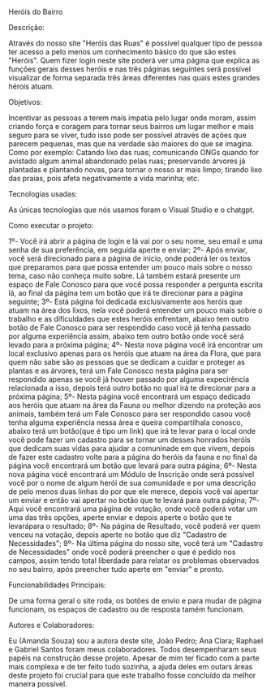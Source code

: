 Heróis do Bairro

Descrição:

Através do nosso site "Heróis das Ruas" é possível qualquer tipo de pessoa ter acesso a pelo menos um conhecimento básico do que são estes "Heróis".
Quem fizer login neste site poderá ver uma página que explica as funções gerais desses heróis e nas três páginas seguintes será possível visualizar
de forma separada três áreas diferentes nas quais estes grandes hérois atuam.

Objetivos:

Incentivar as pessoas a terem mais impatia pelo lugar onde moram, assim criando força e coragem para tornar seus bairros um lugar melhor e mais seguro
para se viver, tudo isso pode ser possível através de ações que parecem pequenas, mas que na verdade são maiores do que se imagina. Como por exemplo:
Catando lixo das ruas; comunicando ONGs quando for avistado algum animal abandonado pelas ruas; preservando árvores já plantadas e plantando novas, 
para tornar o nosso ar mais limpo; tirando lixo das praias, pois afeta negativamente a vida marinha; etc.

Tecnologias usadas:

As únicas tecnologias que nós usamos foram o Visual Studio e o chatgpt.

Como executar o projeto:

1º- Você irá abrir a página de login e lá vai por o seu nome, seu email e uma senha de sua preferência, em seguida aperte e enviar;
2º- Após enviar, você será direcionado para a página de inicio, onde poderá ler os textos que preparamos para que possa entender um pouco mais sobre o 
nosso tema, caso não conheça muito sobre. Lá também estará presente um espaço de Fale Conosco para que você possa responder a pergunta escrita lá, ao 
final da página tem um botão que irá te direcionar para a página seguinte;
3º- Está página foi dedicada exclusivamente aos heróis que atuam na área dos lixos, nela você poderá entender um pouco mais sobre o trabalho e as 
dificuldades que estes heróis enfrentam, abaixo tem outro botão de Fale Conosco para ser respondido caso você já tenha passado por alguma experiência 
assim, abaixo tem outro botão onde você será levado para a próxima página;
4º- Nesta nova página você irá encontrar um local exclusivo apenas para os heróis que atuam na área da Flora, que para quem não sabe são as pessoas que se 
dedicam a cuidar e proteger as plantas e as árvores, terá um Fale Conosco nesta página para ser respondido apenas se você já houver passado por alguma 
expecirência relacionada a isso, depois terá outro botão no qual irá te direcionar para a próxima página;
5º- Nesta página você encontrará um espaço dedicado aos heróis que atuam na área da Fauna ou melhor dizendo na proteção aos animais, também terá um Fale 
Conosco para ser respondido casou você tenha alguma experiência nessa área e queira compartilhala conosco, abaixo terá um botão(que é tipo um link) que irá
te levar para o local onde você pode fazer um cadastro para se tornar um desses honrados heróis que dedicam suas vidas para ajudar a comuninade em que vivem,
depois de fazer este cadastro volte para a página do heróis da fauna e no final da página você encontrará um botão que levará para outra página;
6º- Nesta nova página você encontrará um Módulo de Inscrição onde será possível você por o nome de algum herói de sua comunidade e por uma descrição de pelo 
menos duas linhas do por que ele merece, depois você vai apertar um enviar e então vai apertar no botão que te levará para outra página;
7º- Aqui você encontrará uma página de votação, onde você poderá votar um uma das três opções, aperte enviar e depois aperte o botão que te levarápara o resultado;
8º- Na página de Resultado, você poderá ver quem venceu na votação, depois aperte no botão que diz "Cadastro de Necessidades";
9º- Na última página do nosso site, você terá um "Cadastro de Necessidades" onde você poderá preencher o que é pedido nos campos, assim tendo total liberdade para
relatar os problemas observados no seu bairro, após preencher tudo aperte em "enviar" e pronto.

Funcionabilidades Principais:

De uma forma geral o site roda, os botões de envio e para mudar de página funcionam, os espaços de cadastro ou de resposta tamém funcionam.

Autores e Colaboradores:

Eu (Amanda Souza) sou a autora deste site, João Pedro; Ana Clara; Raphael e Gabriel Santos foram meus colaboradores. Todos desempenharam seus papéis na construção desse 
projeto. Apesar de mim ter ficado com a parte mais complexa e de ter feito tudo sozinha, a ajuda deles em outars áreas deste projeto foi crucial para que este trabalho
fosse concluído da melhor maneira possível.
